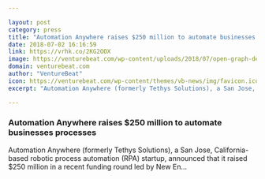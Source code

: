 ```yaml
---

layout: post
category: press
title: "Automation Anywhere raises $250 million to automate businesses processes"
date: 2018-07-02 16:16:59
link: https://vrhk.co/2KG2OOX
image: https://venturebeat.com/wp-content/uploads/2018/07/open-graph-default1-boring.jpg?fit=4800%2C2504&strip=all
domain: venturebeat.com
author: "VentureBeat"
icon: https://venturebeat.com/wp-content/themes/vb-news/img/favicon.ico
excerpt: "Automation Anywhere (formerly Tethys Solutions), a San Jose, California-based robotic process automation (RPA) startup, announced that it raised $250 million in a recent funding round led by New En…"

---
```


### Automation Anywhere raises $250 million to automate businesses processes

Automation Anywhere (formerly Tethys Solutions), a San Jose, California-based robotic process automation (RPA) startup, announced that it raised $250 million in a recent funding round led by New En…